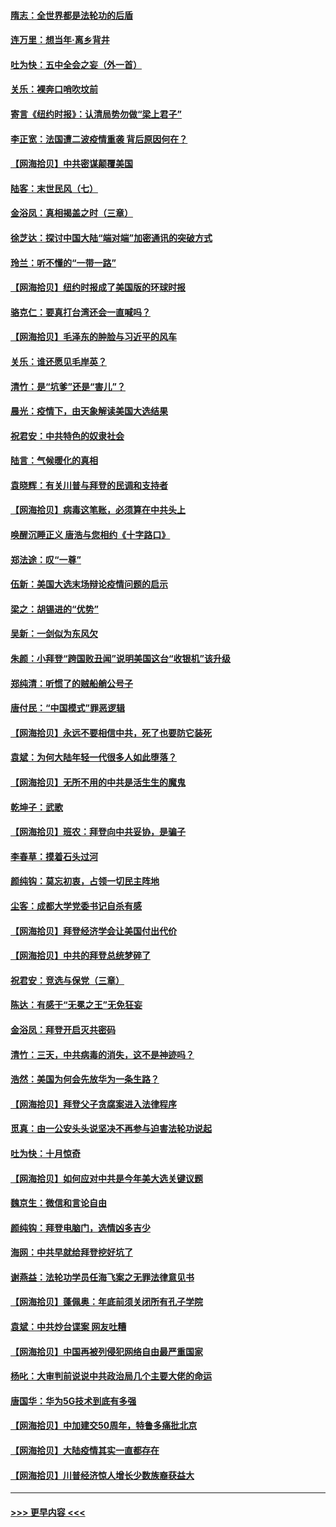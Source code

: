 #### [隋志：全世界都是法轮功的后盾](../pages/nsc993/n12510636.md?t=10291851) 
#### [连万里：想当年‧离乡背井](../pages/nsc993/n12510623.md?t=10291851) 
#### [吐为快：五中全会之妄（外一首）](../pages/nsc993/n12510470.md?t=10291851) 
#### [关乐：裸奔口哨吹坟前](../pages/nsc993/n12510403.md?t=10291851) 
#### [寄言《纽约时报》：认清局势勿做“梁上君子”](../pages/nsc993/n12510042.md?t=10291851) 
#### [李正宽：法国遭二波疫情重袭 背后原因何在？](../pages/nsc993/n12509971.md?t=10291851) 
#### [【网海拾贝】中共密谋颠覆美国](../pages/nsc993/n12509816.md?t=10291851) 
#### [陆客：末世民风（七）](../pages/nsc993/n12507822.md?t=10291851) 
#### [金浴凤：真相揭盖之时（三章）](../pages/nsc993/n12507804.md?t=10291851) 
#### [徐芝达：探讨中国大陆“端对端”加密通讯的突破方式](../pages/nsc993/n12507682.md?t=10291851) 
#### [玲兰：听不懂的“一带一路”](../pages/nsc993/n12507669.md?t=10291851) 
#### [【网海拾贝】纽约时报成了美国版的环球时报](../pages/nsc993/n12507053.md?t=10291851) 
#### [骆克仁：要真打台湾还会一直喊吗？](../pages/nsc993/n12506843.md?t=10291851) 
#### [【网海拾贝】毛泽东的肿脸与习近平的风车](../pages/nsc993/n12504537.md?t=10291851) 
#### [关乐：谁还愿见毛岸英？](../pages/nsc993/n12503866.md?t=10291851) 
#### [清竹：是“坑爹”还是“害儿”？](../pages/nsc993/n12503034.md?t=10291851) 
#### [晨光：疫情下，由天象解读美国大选结果](../pages/nsc993/n12502536.md?t=10291851) 
#### [祝君安：中共特色的奴隶社会](../pages/nsc993/n12501529.md?t=10291851) 
#### [陆言：气候暖化的真相](../pages/nsc993/n12501183.md?t=10291851) 
#### [袁晓辉：有关川普与拜登的民调和支持者](../pages/nsc993/n12500433.md?t=10291851) 
#### [【网海拾贝】病毒这笔账，必须算在中共头上](../pages/nsc993/n12500320.md?t=10291851) 
#### [唤醒沉睡正义 唐浩与您相约《十字路口》](../pages/nsc993/n12497980.md?t=10291851) 
#### [郑法途：叹“一尊”](../pages/nsc993/n12498837.md?t=10291851) 
#### [伍新：美国大选末场辩论疫情问题的启示](../pages/nsc993/n12498829.md?t=10291851) 
#### [梁之：胡锡进的“优势”](../pages/nsc993/n12498780.md?t=10291851) 
#### [吴新：一剑似为东风欠](../pages/nsc993/n12498772.md?t=10291851) 
#### [朱颜：小拜登“跨国败丑闻”说明美国这台“收银机”该升级](../pages/nsc993/n12498731.md?t=10291851) 
#### [郑纯清：听惯了的贼船艄公号子](../pages/nsc993/n12498721.md?t=10291851) 
#### [唐付民：“中国模式”罪恶逻辑](../pages/nsc993/n12498310.md?t=10291851) 
#### [【网海拾贝】永远不要相信中共，死了也要防它装死](../pages/nsc993/n12498162.md?t=10291851) 
#### [袁斌：为何大陆年轻一代很多人如此堕落？](../pages/nsc993/n12495696.md?t=10291851) 
#### [【网海拾贝】无所不用的中共是活生生的魔鬼](../pages/nsc993/n12495621.md?t=10291851) 
#### [乾坤子：武歌](../pages/nsc993/n12493391.md?t=10291851) 
#### [【网海拾贝】班农：拜登向中共妥协，是骗子](../pages/nsc993/n12492877.md?t=10291851) 
#### [李春草：摸着石头过河](../pages/nsc993/n12491121.md?t=10291851) 
#### [颜纯钩：莫忘初衷，占领一切民主阵地](../pages/nsc993/n12490965.md?t=10291851) 
#### [尘客：成都大学党委书记自杀有感](../pages/nsc993/n12490950.md?t=10291851) 
#### [【网海拾贝】拜登经济学会让美国付出代价](../pages/nsc993/n12489662.md?t=10291851) 
#### [【网海拾贝】中共的拜登总统梦碎了](../pages/nsc993/n12487896.md?t=10291851) 
#### [祝君安：竞选与保党（三章）](../pages/nsc993/n12487258.md?t=10291851) 
#### [陈达：有感于“无冕之王”无免狂妄](../pages/nsc993/n12485133.md?t=10291851) 
#### [金浴凤：拜登开启灭共密码](../pages/nsc993/n12485125.md?t=10291851) 
#### [清竹：三天，中共病毒的消失，这不是神迹吗？](../pages/nsc993/n12485027.md?t=10291851) 
#### [浩然：美国为何会先放华为一条生路？](../pages/nsc993/n12484997.md?t=10291851) 
#### [【网海拾贝】拜登父子贪腐案进入法律程序](../pages/nsc993/n12484957.md?t=10291851) 
#### [觅真：由一公安头头说坚决不再参与迫害法轮功说起](../pages/nsc993/n12484212.md?t=10291851) 
#### [吐为快：十月惊奇](../pages/nsc993/n12484172.md?t=10291851) 
#### [【网海拾贝】如何应对中共是今年美大选关键议题](../pages/nsc993/n12483755.md?t=10291851) 
#### [魏京生：微信和言论自由](../pages/nsc993/n12483372.md?t=10291851) 
#### [颜纯钩：拜登电脑门，选情凶多吉少](../pages/nsc993/n12482666.md?t=10291851) 
#### [海网：中共早就给拜登挖好坑了](../pages/nsc993/n12482660.md?t=10291851) 
#### [谢燕益：法轮功学员任海飞案之无罪法律意见书](../pages/nsc993/n12482512.md?t=10291851) 
#### [【网海拾贝】蓬佩奥：年底前须关闭所有孔子学院](../pages/nsc993/n12482443.md?t=10291851) 
#### [袁斌：中共炒台谍案 网友吐糟](../pages/nsc993/n12481564.md?t=10291851) 
#### [【网海拾贝】中国再被列侵犯网络自由最严重国家](../pages/nsc993/n12479643.md?t=10291851) 
#### [杨叱：大审判前说说中共政治局几个主要大佬的命运](../pages/nsc993/n12477527.md?t=10291851) 
#### [唐国华：华为5G技术到底有多强](../pages/nsc993/n12477483.md?t=10291851) 
#### [【网海拾贝】中加建交50周年，特鲁多痛批北京](../pages/nsc993/n12476892.md?t=10291851) 
#### [【网海拾贝】大陆疫情其实一直都存在](../pages/nsc993/n12473948.md?t=10291851) 
#### [【网海拾贝】川普经济惊人增长少数族裔获益大](../pages/nsc993/n12471565.md?t=10291851) 

----
#### [ >>> 更早内容 <<< ](../indexes/nsc993-earlier.md)
